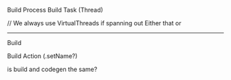 Build Process
Build Task (Thread)

// We always use VirtualThreads if spanning out 
Either that or



------------
Build

Build Action (.setName?)


is build and codegen the same?